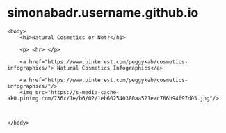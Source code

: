 # simonabadr.username.github.io
<!--This is how to use a comment.-->

<!DOCTYPE html>

<html lang="en">
	<head>
		<title>Organic Cosmetics</title>
		<meta charset="utf-8">
	</head>


	<body>
		<h1>Natural Cosmetics or Not?</h1>
		
		<p> <hr> </p>

		<a href="https://www.pinterest.com/peggykab/cosmetics-infographics/"> Natural Cosmetics Infographics</a>

<!--IMAGES and LINKS! The image tag has no ending tag: It's also different because there is no ending tag.You can also make the image clickable -->
		<a href="https://www.pinterest.com/peggykab/cosmetics-infographics/"/>
		<img src="https://s-media-cache-ak0.pinimg.com/736x/1e/b6/02/1eb602540380aa521eac766b94f97d05.jpg"/>

	

	</body>
</html>
